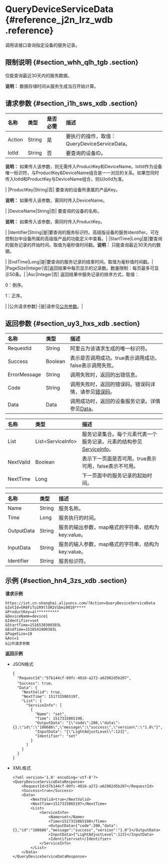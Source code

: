 # QueryDeviceServiceData {#reference_j2n_lrz_wdb .reference}

调用该接口查询指定设备的服务记录。

## 限制说明 {#section_whh_qlh_tgb .section}

仅能查询最近30天内的服务数据。

**说明：** 数据存储时间从服务生成当日开始计算。

## 请求参数 {#section_i1h_sws_xdb .section}

|名称|类型|是否必需|描述|
|:-|:-|:---|:-|
|Action|String|是|要执行的操作，取值：QueryDeviceServiceData。|
|IotId|String|否| 要查询的设备ID。

 **说明：** 如果传入该参数，则无需传入ProductKey和DeviceName。IotId作为设备唯一标识符，与ProductKey&DeviceName组合是一一对应的关系。如果您同时传入IotId和ProductKey与DeviceName组合，则以IotId为准。

 |
|ProductKey|String|否| 要查询的设备所隶属的产品Key。

 **说明：** 如果传入该参数，需同时传入DeviceName。

 |
|DeviceName|String|否| 要查询的设备的名称。

 **说明：** 如果传入该参数，需同时传入ProductKey。

 |
|Identifier|String|是|要查询的服务标识符。高级版设备的服务Identifier。可在控制台中设备所属的高级版产品的功能定义中查看。|
|StartTime|Long|是|要查询的服务记录的开始时间。取值为毫秒值时间戳。**说明：** 只能查询最近30天内的数据。

|
|EndTime|Long|是|要查询的服务记录的结束时间。取值为毫秒值时间戳。|
|PageSize|Integer|否|返回结果中每页显示的记录数。数量限制：每页最多可显示50条。|
|Asc|Integer|否| 返回结果中服务记录的排序方式，取值：

 0：倒序。

 1：正序。

 |
|公共请求参数|-|是|请参见[公共参数](cn.zh-CN/云端开发指南/云端API参考/公共参数.md#)。|

## 返回参数 {#section_uy3_hxs_xdb .section}

|名称|类型|描述|
|:-|:-|:-|
|RequestId|String|阿里云为该请求生成的唯一标识符。|
|Success|Boolean|表示是否调用成功。true表示调用成功，false表示调用失败。|
|ErrorMessage|String|调用失败时，返回的出错信息。|
|Code|String|调用失败时，返回的错误码。错误码详情，请参见[错误码](cn.zh-CN/云端开发指南/云端API参考/错误码.md#)。|
|Data|Data|调用成功时，返回的设备服务记录。详情参见[Data](#table_sdc_597r_xdb)。|

|名称|类型|描述|
|:-|:-|:-|
|List|List<ServiceInfo\>|服务记录集合。每个元素代表一个服务记录。元素的结构参见[ServiceInfo](#table_o4z_bys_xdb)。|
|NextValid|Boolean|表示下一页面是否可用。true表示可用，false表示不可用。|
|NextTime|Long|下一页面中的服务记录的起始时间。|

|名称|类型|描述|
|:-|:-|:-|
|Name|String|服务名称。|
|Time|Long|服务执行的时间。|
|OutputData|String|服务的输出参数，map格式的字符串，结构为 key:value。|
|InputData|String|服务的输入参数，map格式的字符串，结构为 key:value。|
|Identifier|String|服务标识符。|

## 示例 {#section_hn4_3zs_xdb .section}

**请求示例**

```
https://iot.cn-shanghai.aliyuncs.com/?Action=QueryDeviceServiceData
&IotId=SR8FiTu1R9tlUR2V1bmi0010*****
&ProductKey=al**********
&DeviceName=device1
&Identifier=set
&StartTime=1516538300303L
&EndTime=1516541900303L
&PageSize=10
&Asc=1
&公共请求参数
```

**返回示例**

-   JSON格式

    ```
    {
      "RequestId":"57b144cf-09fc-4916-a272-a62902d5b207",
      "Success": true，
      "Data": {
        "NextValid": true,
        "NextTime": 1517315865197,
        "List": {
          "ServiceInfo": [
            {
              "Name": "set",
              "Time": 1517315865198,
              "OutputData": "{\"code\":200,\"data\":{},\"id\":\"100686\",\"message\":\"success\",\"version\":\"1.0\"}",
              "InputData": "{\"LightAdjustLevel\":123}",
              "Identifier": "set"
            }
          ]
        }
      }
    }
    ```

-   XML格式

    ```
    <?xml version='1.0' encoding='utf-8'?>
    <QueryDeviceServiceDataResponse>
        <RequestId>57b144cf-09fc-4916-a272-a62902d5b207</RequestId>
        <Success>true</Success>
        <Data>
            <NextValid>true</NextValid>
            <NextTime>1517315865197</NextTime>
            <List>
                <ServiceInfo>
                    <Name>set</Name>
                    <Time>1517315865198</Time>
                    <OutputData>{"code":200,"data":{},"id":"100686","message":"success","version":"1.0"}</OutputData>
                    <InputData>{"LightAdjustLevel":123}</InputData>
                    <Identifier>set</Identifier>
                </ServiceInfo>
            </List>
        </Data>
    </QueryDeviceServiceDataResponse>
    ```


